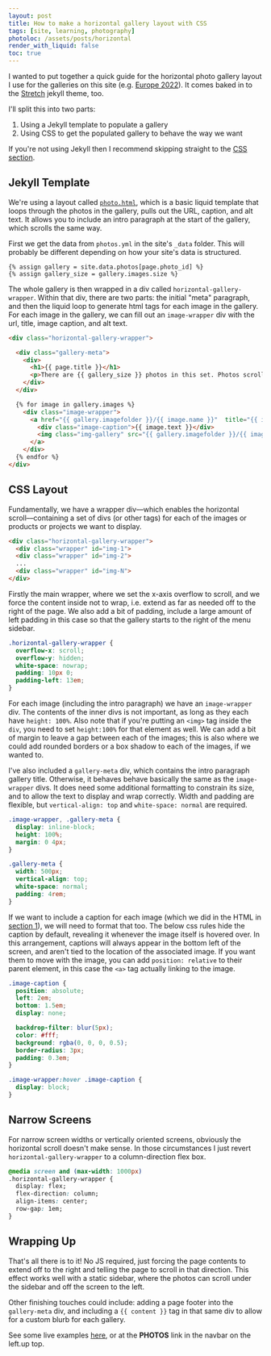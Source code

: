 ```yaml
---
layout: post
title: How to make a horizontal gallery layout with CSS
tags: [site, learning, photography]
photoloc: /assets/posts/horizontal
render_with_liquid: false
toc: true
---
```


I wanted to put together a quick guide for the horizontal photo gallery layout I use for the galleries on this site (e.g. [Europe 2022](https://ben.report/photos/euro)). It comes baked in to the [Stretch](https://stretch.ben.report/) jekyll theme, too.

I'll split this into two parts:
1. Using a Jekyll template to populate a gallery
2. Using CSS to get the populated gallery to behave the way we want

If you're not using Jekyll then I recommend skipping straight to the [CSS section](/posts/horizontal-gallery#css-layout).


## Jekyll Template

We're using a layout called [`photo.html`](https://github.com/penborter/ben-report/blob/main/_layouts/photo.html), which is a basic liquid template that loops through the photos in the gallery, pulls out the URL, caption, and alt text. It allows you to include an intro paragraph at the start of the gallery, which scrolls the same way. 

First we get the data from `photos.yml` in the site's `_data` folder. This will probably be different depending on how your site's data is structured.

```liquid
{% assign gallery = site.data.photos[page.photo_id] %}
{% assign gallery_size = gallery.images.size %}
```

The whole gallery is then wrapped in a div called `horizontal-gallery-wrapper`. Within that div, there are two parts: the initial "meta" paragraph, and then the liquid loop to generate html tags for each image in the gallery. For each image in the gallery, we can fill out an `image-wrapper` div with the url, title, image caption, and alt text.

```html
<div class="horizontal-gallery-wrapper">

  <div class="gallery-meta">
    <div>
      <h1>{{ page.title }}</h1>
      <p>There are {{ gallery_size }} photos in this set. Photos scroll horizontally (hold Shift and scroll with a mousewheel). 👉</p>
    </div>
  </div>

  {% for image in gallery.images %}
    <div class="image-wrapper">
      <a href="{{ gallery.imagefolder }}/{{ image.name }}"  title="{{ image.text}}">
        <div class="image-caption">{{ image.text }}</div>
        <img class="img-gallery" src="{{ gallery.imagefolder }}/{{ image.thumb }}" alt="{{ image.text }}" loading="lazy">
      </a>
    </div>
  {% endfor %}
</div>
```
## CSS Layout
Fundamentally, we have a wrapper div––which enables the horizontal scroll––containing a set of divs (or other tags) for each of the images or products or projects we want to display.

```html
<div class="horizontal-gallery-wrapper">
  <div class="wrapper" id="img-1">
  <div class="wrapper" id="img-2">
  ...
  <div class="wrapper" id="img-N">
</div>
```

Firstly the main wrapper, where we set the x-axis overflow to scroll, and we force the content inside not to wrap, i.e. extend as far as needed off to the right of the page. We also add a bit of padding, include a large amount of left padding in this case so that the gallery starts to the right of the menu sidebar.

```scss
.horizontal-gallery-wrapper {
  overflow-x: scroll;
  overflow-y: hidden;
  white-space: nowrap;
  padding: 10px 0;
  padding-left: 13em;
}
```

For each image (including the intro paragraph) we have an `image-wrapper` div. The contents of the inner divs is not important, as long as they each have `height: 100%`. Also note that if you're putting an `<img>` tag inside the `div`, you need to set `height:100%` for that element as well. We can add a bit of margin to leave a gap between each of the images; this is also where we could add rounded borders or a box shadow to each of the images, if we wanted to.

I've also included a `gallery-meta` div, which contains the intro paragraph gallery title. Otherwise, it behaves behave basically the same as the `image-wrapper` divs. It does need some additional formatting to constrain its size, and to allow the text to display and wrap correctly. Width and padding are flexible, but `vertical-align: top` and `white-space: normal` are required. 

```scss
.image-wrapper, .gallery-meta {
  display: inline-block;
  height: 100%;
  margin: 0 4px;
}

.gallery-meta {
  width: 500px;
  vertical-align: top;
  white-space: normal;
  padding: 4rem;
}
```

If we want to include a caption for each image (which we did in the HTML in [section 1](/posts/horizontal-gallery#jekyll-template)), we will need to format that too. The below css rules hide the caption by default, revealing it whenever the image itself is hovered over. In this arrangement, captions will always appear in the bottom left of the screen, and aren't tied to the location of the associated image. If you want them to move with the image, you can add `position: relative` to their parent element, in this case the `<a>` tag actually linking to the image.

```scss
.image-caption {
  position: absolute;
  left: 2em;
  bottom: 1.5em;
  display: none;

  backdrop-filter: blur(5px);
  color: #fff;
  background: rgba(0, 0, 0, 0.5);
  border-radius: 3px;
  padding: 0.3em;
}

.image-wrapper:hover .image-caption {
  display: block;
}
```

## Narrow Screens

For narrow screen widths or vertically oriented screens, obviously the horizontal scroll doesn't make sense. In those circumstances I just revert `horizontal-gallery-wrapper` to a column-direction flex box. 

```css
@media screen and (max-width: 1000px)
.horizontal-gallery-wrapper {
  display: flex;
  flex-direction: column;
  align-items: center;
  row-gap: 1em;
}
```

## Wrapping Up

That's all there is to it! No JS required, just forcing the page contents to extend off to the right and telling the page to scroll in that direction. This effect works well with a static sidebar, where the photos can scroll under the sidebar and off the screen to the left. 

Other finishing touches could include: adding a page footer into the `gallery-meta` div, and including a `{{ content }}` tag in that same div to allow for a custom blurb for each gallery. 

See some live examples [here](https://ben.report/photos), or at the **PHOTOS** link in the navbar <span class="narrow-remove">on the left.</span><span class="narrow-show">up top.</span>